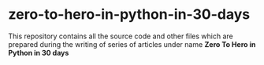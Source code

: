 # zero-to-hero-in-python-in-30-days
This repository contains all the source code and other files which are prepared during the writing of series of articles under name **Zero To Hero in Python in 30 days**